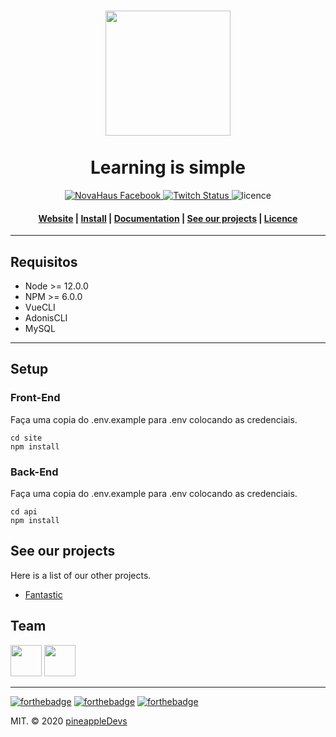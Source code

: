 <div align="center">
  <h1>
    <img width="200" src="https://i.imgur.com/lkVaMXu.png">
    <br />
    <br />
    Learning is simple
  </h1>
</div>

<div align="center">

  <a href="https://github.com/pineappleDevsBr/LIS/">
    <img src="https://img.shields.io/badge/facebook-like-blue"
      alt="NovaHaus Facebook" />
  </a>

  <a href="twitch.tv/leandrocesarrrr">
    <img alt="Twitch Status" src="https://img.shields.io/twitch/status/leandrocesarrrr">
  </a>

  <a>
    <img src="https://img.shields.io/npm/l/halley.js"
    alt="licence" />
  </a>
</div>

<div align="center">
  <h4>
    <a href="https://novahaus.com.br" target="_blank">Website</a> |
    <a href="#installing">Install</a> |
    <a href="#components">Documentation</a> |
    <a href="#components">See our projects</a> |
    <a href="#components">Licence</a>
  </h4>
</div>

---

## Requisitos
* Node >= 12.0.0
* NPM >= 6.0.0
* VueCLI
* AdonisCLI
* MySQL

---

## Setup

### Front-End

Faça uma copia do .env.example para .env colocando as credenciais.

```
cd site
npm install
```

### Back-End

Faça uma copia do .env.example para .env colocando as credenciais.

```
cd api
npm install
```

## See our projects
  Here is a list of our other projects.

  - [Fantastic](https://github.com/pineappleDevsBr/FanTastic)

## Team

<a href="https://sourcerer.io/leandrocesarr"><img src="https://avatars3.githubusercontent.com/u/36801789?v=4" height="50px" width="50px" alt=""/></a>
<a href="https://sourcerer.io/fernandosouzamarques"><img src="https://avatars2.githubusercontent.com/u/39650868?v=4" height="50px" width="50px" alt=""/></a>

<hr />

[![forthebadge](https://forthebadge.com/images/badges/built-with-love.svg)](https://forthebadge.com)
[![forthebadge](https://forthebadge.com/images/badges/built-by-developers.svg)](https://forthebadge.com)
[![forthebadge](https://forthebadge.com/images/badges/made-with-javascript.svg)](https://forthebadge.com)

MIT. © 2020 [pineappleDevs](pineappledevs.com)
